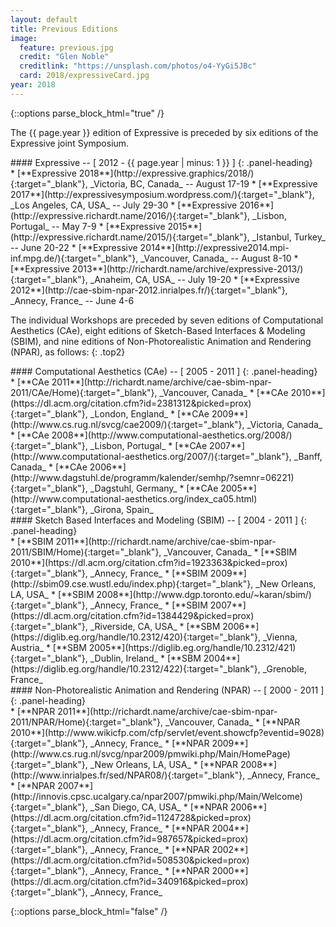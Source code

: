 ```yaml
---
layout: default
title: Previous Editions
image:
  feature: previous.jpg
  credit: "Glen Noble"
  creditlink: "https://unsplash.com/photos/o4-YyGi5JBc"
  card: 2018/expressiveCard.jpg
year: 2018
---
```

{::options parse_block_html="true" /}

The {{ page.year }} edition of Expressive is preceded by six editions of the Expressive joint Symposium.

<div class="panel panel-default">
#### Expressive -- [ 2012 - {{ page.year | minus: 1 }} ]
{: .panel-heading}
<div class="panel-body">
* [**Expressive 2018**](http://expressive.graphics/2018/){:target="_blank"}, _Victoria, BC, Canada_ -- August 17-19
* [**Expressive 2017**](http://expressivesymposium.wordpress.com/){:target="_blank"}, _Los Angeles, CA, USA_ -- July 29-30
* [**Expressive 2016**](http://expressive.richardt.name/2016/){:target="_blank"}, _Lisbon, Portugal_ -- May 7-9
* [**Expressive 2015**](http://expressive.richardt.name/2015/){:target="_blank"}, _Istanbul, Turkey_ -- June 20-22
* [**Expressive 2014**](http://expressive2014.mpi-inf.mpg.de/){:target="_blank"}, _Vancouver, Canada_ -- August 8-10
* [**Expressive 2013**](http://richardt.name/archive/expressive-2013/){:target="_blank"}, _Anaheim, CA, USA_ -- July 19-20
* [**Expressive 2012**](http://cae-sbim-npar-2012.inrialpes.fr/){:target="_blank"}, _Annecy, France_ -- June 4-6
</div>
</div>

The individual Workshops are preceded by seven editions of Computational Aesthetics (CAe), eight editions of Sketch-Based Interfaces & Modeling (SBIM), and nine editions of Non-Photorealistic Animation and Rendering (NPAR), as follows:
{: .top2}

<div class="panel panel-default">
#### Computational Aesthetics (CAe) -- [ 2005 - 2011 ]
{: .panel-heading}
<div class="panel-body">
* [**CAe 2011**](http://richardt.name/archive/cae-sbim-npar-2011/CAe/Home){:target="_blank"}, _Vancouver, Canada_
* [**CAe 2010**](https://dl.acm.org/citation.cfm?id=2381312&picked=prox){:target="_blank"}, _London, England_
* [**CAe 2009**](http://www.cs.rug.nl/svcg/cae2009/){:target="_blank"}, _Victoria, Canada_
* [**CAe 2008**](http://www.computational-aesthetics.org/2008/){:target="_blank"}, _Lisbon, Portugal_
* [**CAe 2007**](http://www.computational-aesthetics.org/2007/){:target="_blank"}, _Banff, Canada_
* [**CAe 2006**](http://www.dagstuhl.de/programm/kalender/semhp/?semnr=06221){:target="_blank"}, _Dagstuhl, Germany_
* [**CAe 2005**](http://www.computational-aesthetics.org/index_ca05.html){:target="_blank"}, _Girona, Spain_
</div>
</div>

<div class="panel panel-default">
#### Sketch Based Interfaces and Modeling (SBIM) -- [ 2004 - 2011 ]
{: .panel-heading}
<div class="panel-body">
* [**SBIM 2011**](http://richardt.name/archive/cae-sbim-npar-2011/SBIM/Home){:target="_blank"}, _Vancouver, Canada_
* [**SBIM 2010**](https://dl.acm.org/citation.cfm?id=1923363&picked=prox){:target="_blank"}, _Annecy, France_
* [**SBIM 2009**](http://sbim09.cse.wustl.edu/index.php){:target="_blank"}, _New Orleans, LA, USA_
* [**SBIM 2008**](http://www.dgp.toronto.edu/~karan/sbim/){:target="_blank"}, _Annecy, France_
* [**SBIM 2007**](https://dl.acm.org/citation.cfm?id=1384429&picked=prox){:target="_blank"}, _Riverside, CA, USA_
* [**SBM 2006**](https://diglib.eg.org/handle/10.2312/420){:target="_blank"}, _Vienna, Austria_
* [**SBM 2005**](https://diglib.eg.org/handle/10.2312/421){:target="_blank"}, _Dublin, Ireland_
* [**SBM 2004**](https://diglib.eg.org/handle/10.2312/422){:target="_blank"}, _Grenoble, France_
</div>
</div>

<div class="panel panel-default">
#### Non-Photorealistic Animation and Rendering (NPAR) -- [ 2000 - 2011 ]
{: .panel-heading}
<div class="panel-body">
* [**NPAR 2011**](http://richardt.name/archive/cae-sbim-npar-2011/NPAR/Home){:target="_blank"}, _Vancouver, Canada_
* [**NPAR 2010**](http://www.wikicfp.com/cfp/servlet/event.showcfp?eventid=9028){:target="_blank"}, _Annecy, France_
* [**NPAR 2009**](http://www.cs.rug.nl/svcg/npar2009/pmwiki.php/Main/HomePage){:target="_blank"}, _New Orleans, LA, USA_
* [**NPAR 2008**](http://www.inrialpes.fr/sed/NPAR08/){:target="_blank"}, _Annecy, France_
* [**NPAR 2007**](http://innovis.cpsc.ucalgary.ca/npar2007/pmwiki.php/Main/Welcome){:target="_blank"}, _San Diego, CA, USA_
* [**NPAR 2006**](https://dl.acm.org/citation.cfm?id=1124728&picked=prox){:target="_blank"}, _Annecy, France_
* [**NPAR 2004**](https://dl.acm.org/citation.cfm?id=987657&picked=prox){:target="_blank"}, _Annecy, France_
* [**NPAR 2002**](https://dl.acm.org/citation.cfm?id=508530&picked=prox){:target="_blank"}, _Annecy, France_
* [**NPAR 2000**](https://dl.acm.org/citation.cfm?id=340916&picked=prox){:target="_blank"}, _Annecy, France_
</div>
</div>

{::options parse_block_html="false" /}
